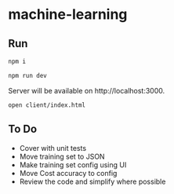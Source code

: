 # machine-learning

## Run

```bash
npm i
```

```bash
npm run dev
```

Server will be available on http://localhost:3000.

```
open client/index.html
```


## To Do
- Cover with unit tests
- Move training set to JSON
- Make training set config using UI
- Move Cost accuracy to config
- Review the code and simplify where possible

